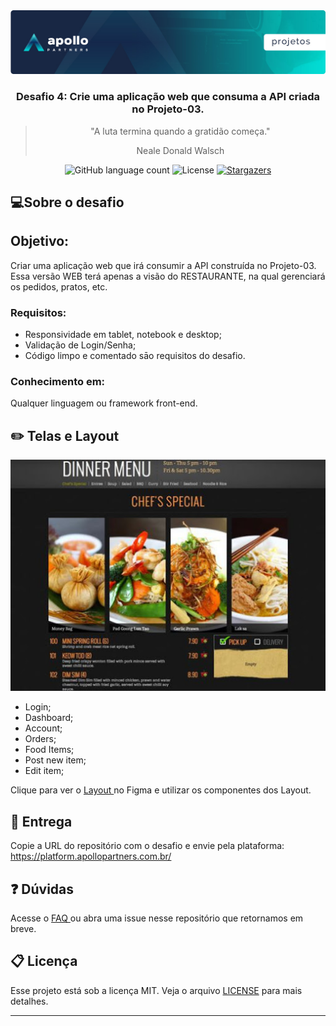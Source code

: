 <img alt="Header" src="/assets/header.jpeg" />
<h3 align="center">
  Desafio 4: Crie uma aplicação web que consuma a API criada no Projeto-03.
</h3>

<blockquote align="center">
"A luta termina quando a gratidão começa." 
  <p>Neale Donald Walsch</p>
</blockquote>

<p align="center">  
  <img alt="GitHub language count" src="https://img.shields.io/github/languages/count/Apollo-Group/Projeto-01">

  <img alt="License" src="https://img.shields.io/badge/license-MIT-%2304D361">

  <a href="">
    <img alt="Stargazers" src="https://img.shields.io/github/stars/Apollo-Group/Projeto-02?style=social">
  </a>
</p>

## :computer:Sobre o desafio

## Objetivo:

Criar uma aplicação web que irá consumir a API construída no Projeto-03. Essa versão WEB terá apenas a visão do RESTAURANTE, na qual gerenciará os pedidos, pratos, etc.

### Requisitos:
- Responsividade em tablet, notebook e desktop;
- Validação de Login/Senha;
- Código limpo e comentado sāo requisitos do desafio.


### Conhecimento em:

Qualquer linguagem ou framework front-end.


## :pencil2: Telas e Layout

<p align="center">
  <img src="./assets/restaurant.jpg" width=600>
</p>


- Login;
- Dashboard;
- Account;
- Orders;
- Food Items;
- Post new item;
- Edit item;

Clique para ver o <a href="https://www.figma.com/file/AvXI31ym3P18VY0PFVaVuL/Apollo-Food-WEB?node-id=1%3A4956" target="_blank" rel="noopener noreferrer">
Layout
</a> no Figma e utilizar os componentes dos Layout.


## :tada: Entrega

Copie a URL do repositório com o desafio e envie pela plataforma: https://platform.apollopartners.com.br/

## :question: Dúvidas

Acesse o <a href="https://github.com/Apollo-Group/Projeto-FAQ">
FAQ
</a> ou abra uma issue nesse repositório que retornamos em breve.

## :clipboard: Licença

Esse projeto está sob a licença MIT. Veja o arquivo [LICENSE](LICENSE) para mais detalhes.

---

